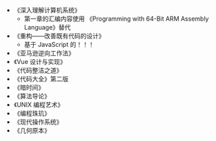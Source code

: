 <!--
 * @Author: East
 * @Date: 2022-02-20 19:27:43
 * @LastEditTime: 2022-06-26 20:08:11
 * @LastEditors: EastWind linxiayoudongfeng@gmail.com
 * @Description: 书单，也不晓得多少年后才会读的东西
 * @FilePath: \forGreaterGood\readingList.md
-->

- 《深入理解计算机系统》
  - 第一章的汇编内容使用 《Programming with 64-Bit ARM Assembly Language》替代
- 《重构——改善既有代码的设计》
  - 基于 JavaScript 的！！！
- 《亚马逊逆向工作法》
- 《Vue 设计与实现》
- 《代码整洁之道》
- 《代码大全》第二版
- 《暗时间》
- 《算法导论》
- 《UNIX 编程艺术》
- 《编程珠玑》
- 《现代操作系统》
- 《几何原本》
